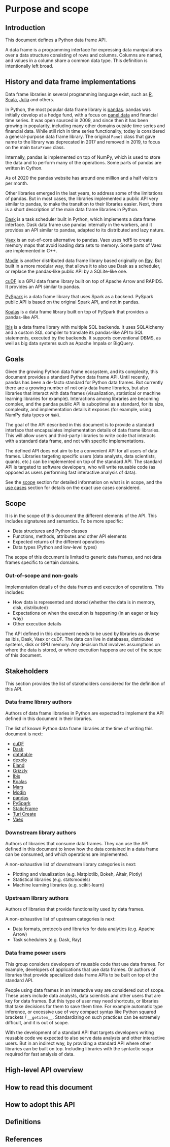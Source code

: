 # Purpose and scope

## Introduction

This document defines a Python data frame API.

A data frame is a programming interface for expressing data manipulations over a
data structure consisting of rows and columns. Columns are named, and values in a
column share a common data type. This definition is intentionally left broad.

## History and data frame implementations

Data frame libraries in several programming language exist, such as
[R](https://www.rdocumentation.org/packages/base/versions/3.6.2/topics/data.frame),
[Scala](https://docs.databricks.com/spark/latest/dataframes-datasets/introduction-to-dataframes-scala.html),
[Julia](https://juliadata.github.io/DataFrames.jl/stable/) and others.

In Python, the most popular data frame library is [pandas](https://pandas.pydata.org/).
pandas was initially develop at a hedge fund, with a focus on
[panel data](https://en.wikipedia.org/wiki/Panel_data) and financial time series.
It was open sourced in 2009, and since then it has been growing in popularity, including
many other domains outside time series and financial data. While still rich in time series
functionality, today is considered a general-purpose data frame library. The original
`Panel` class that gave name to the library was deprecated in 2017 and removed in 2019,
to focus on the main `DataFrame` class.

Internally, pandas is implemented on top of NumPy, which is used to store the data
and to perform many of the operations. Some parts of pandas are written in Cython.

As of 2020 the pandas website has around one million and a half visitors per month.

Other libraries emerged in the last years, to address some of the limitations of pandas.
But in most cases, the libraries implemented a public API very similar to pandas, to
make the transition to their libraries easier. Next, there is a short description of
the main data frame libraries in Python.

[Dask](https://dask.org/) is a task scheduler built in Python, which implements a data
frame interface. Dask data frame use pandas internally in the workers, and it provides
an API similar to pandas, adapted to its distributed and lazy nature.

[Vaex](https://vaex.io/) is an out-of-core alternative to pandas. Vaex uses hdf5 to
create memory maps that avoid loading data sets to memory. Some parts of Vaex are
implemented in C++.

[Modin](https://github.com/modin-project/modin) is another distributed data frame
library based originally on [Ray](https://github.com/ray-project/ray). But built in
a more modular way, that allows it to also use Dask as a scheduler, or replace the
pandas-like public API by a SQLite-like one.

[cuDF](https://github.com/rapidsai/cudf) is a GPU data frame library built on top
of Apache Arrow and RAPIDS. It provides an API similar to pandas.

[PySpark](https://spark.apache.org/docs/latest/api/python/index.html) is a data
frame library that uses Spark as a backend. PySpark public API is based on the
original Spark API, and not in pandas.

[Koalas](https://github.com/databricks/koalas) is a data frame library built on
top of PySpark that provides a pandas-like API.

[Ibis](https://ibis-project.org/) is a data frame library with multiple SQL backends.
It uses SQLAlchemy and a custom SQL compiler to translate its pandas-like API to
SQL statements, executed by the backends. It supports conventional DBMS, as well
as big data systems such as Apache Impala or BigQuery.


## Goals

Given the growing Python data frame ecosystem, and its complexity, this document provides
a standard Python data frame API. Until recently, pandas has been a de-facto standard for
Python data frames. But currently there are a growing number of not only data frame libraries,
but also libraries that interact with data frames (visualization, statistical or machine learning
libraries for example). Interactions among libraries are becoming complex, and the pandas
public API is suboptimal as a standard, for its size, complexity, and implementation details
it exposes (for example, using NumPy data types or `NaN`).


The goal of the API described in this document is to provide a standard interface that encapsulates
implementation details of data frame libraries. This will allow users and third-party libraries to
write code that interacts with a standard data frame, and not with specific implementations.

The defined API does not aim to be a convenient API for all users of data frames. Libraries targeting
specific users (data analysts, data scientists, quants, etc.) can be implemented on top of the
standard API. The standard API is targeted to software developers, who will write reusable code
(as opposed as users performing fast interactive analysis of data).

See the [scope](#Scope) section for detailed information on what is in scope, and the
[use cases](02_use_cases.html) section for details on the exact use cases considered.


## Scope

It is in the scope of this document the different elements of the API. This includes signatures
and semantics. To be more specific:

- Data structures and Python classes
- Functions, methods, attributes and other API elements
- Expected returns of the different operations
- Data types (Python and low-level types)

The scope of this document is limited to generic data frames, and not data frames specific to
certain domains.


### Out-of-scope and non-goals

Implementation details of the data frames and execution of operations. This includes:

- How data is represented and stored (whether the data is in memory, disk, distributed)
- Expectations on when the execution is happening (in an eager or lazy way)
- Other execution details

The API defined in this document needs to be used by libraries as diverse as Ibis, Dask,
Vaex or cuDF. The data can live in databases, distributed systems, disk or GPU memory.
Any decision that involves assumptions on where the data is stored, or where execution
happens are out of the scope of this document.

## Stakeholders

This section provides the list of stakeholders considered for the definition of this API.


### Data frame library authors

Authors of data frame libraries in Python are expected to implement the API defined
in this document in their libraries.

The list of known Python data frame libraries at the time of writing this document is next:

- [cuDF](https://github.com/rapidsai/cudf)
- [Dask](https://dask.org/)
- [datatable](https://github.com/h2oai/datatable)
- [dexplo](https://github.com/dexplo/dexplo/)
- [Eland](https://github.com/elastic/eland)
- [Grizzly](https://github.com/weld-project/weld#grizzly)
- [Ibis](https://ibis-project.org/)
- [Koalas](https://github.com/databricks/koalas)
- [Mars](https://docs.pymars.org/en/latest/)
- [Modin](https://github.com/modin-project/modin)
- [pandas](https://pandas.pydata.org/)
- [PySpark](https://spark.apache.org/docs/latest/api/python/index.html)
- [StaticFrame](https://static-frame.readthedocs.io/en/latest/)
- [Turi Create](https://github.com/apple/turicreate)
- [Vaex](https://vaex.io/)


### Downstream library authors

Authors of libraries that consume data frames. They can use the API defined in this document
to know how the data contained in a data frame can be consumed, and which operations are implemented.

A non-exhaustive list of downstream library categories is next:

- Plotting and visualization (e.g. Matplotlib, Bokeh, Altair, Plotly)
- Statistical libraries (e.g. statsmodels)
- Machine learning libraries (e.g. scikit-learn)


### Upstream library authors

Authors of libraries that provide functionality used by data frames.

A non-exhaustive list of upstream categories is next:

- Data formats, protocols and libraries for data analytics (e.g. Apache Arrow)
- Task schedulers (e.g. Dask, Ray)


### Data frame power users


This group considers developers of reusable code that use data frames. For example, developers of
applications that use data frames. Or authors of libraries that provide specialized data frame
APIs to be built on top of the standard API.

People using data frames in an interactive way are considered out of scope. These users include data
analysts, data scientists and other users that are key for data frames. But this type of user may need
shortcuts, or libraries that take decisions for them to save them time. For example automatic type
inference, or excessive use of very compact syntax like Python squared brackets / `__getitem__`.
Standardizing on such practices can be extremely difficult, and it is out of scope.

With the development of a standard API that targets developers writing reusable code we expected
to also serve data analysts and other interactive users. But in an indirect way, by providing a
standard API where other libraries can be built on top. Including libraries with the syntactic
sugar required for fast analysis of data.


## High-level API overview




## How to read this document




## How to adopt this API




## Definitions




## References
